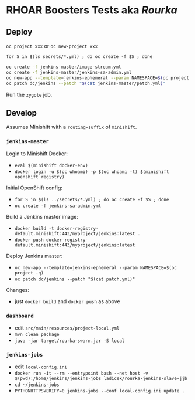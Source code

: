 # RHOAR Boosters Tests aka _Rourka_

## Deploy

`oc project xxx` or `oc new-project xxx`

`for S in $(ls secrets/*.yml) ; do oc create -f $S ; done`

```bash
oc create -f jenkins-master/image-stream.yml
oc create -f jenkins-master/jenkins-sa-admin.yml
oc new-app --template=jenkins-ephemeral --param NAMESPACE=$(oc project -q)
oc patch dc/jenkins --patch "$(cat jenkins-master/patch.yml)"
```

Run the `zygote` job.

## Develop

Assumes Minishift with a `routing-suffix` of `minishift`.

### `jenkins-master`

Login to Minishift Docker:
- `eval $(minishift docker-env)`
- `docker login -u $(oc whoami) -p $(oc whoami -t) $(minishift openshift registry)`

Initial OpenShift config:
- `for S in $(ls ../secrets/*.yml) ; do oc create -f $S ; done`
- `oc create -f jenkins-sa-admin.yml`

Build a Jenkins master image:
- `docker build -t docker-registry-default.minishift:443/myproject/jenkins:latest .`
- `docker push docker-registry-default.minishift:443/myproject/jenkins:latest`

Deploy Jenkins master:
- `oc new-app --template=jenkins-ephemeral --param NAMESPACE=$(oc project -q)`
- `oc patch dc/jenkins --patch "$(cat patch.yml)"`

Changes:
- just `docker build` and `docker push` as above

### `dashboard`

- edit `src/main/resources/project-local.yml`
- `mvn clean package`
- `java -jar target/rourka-swarm.jar -S local`

### `jenkins-jobs`

- edit `local-config.ini`
- `docker run -it --rm --entrypoint bash --net host -v $(pwd):/home/jenkins/jenkins-jobs ladicek/rourka-jenkins-slave-jjb`
- `cd ~/jenkins-jobs`
- `PYTHONHTTPSVERIFY=0 jenkins-jobs --conf local-config.ini update .`
